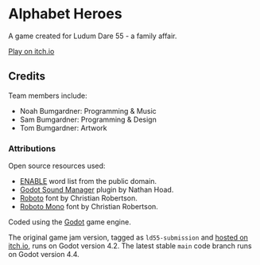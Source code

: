# Alphabet Heroes
A game created for Ludum Dare 55 - a family affair.

[Play on itch.io](https://nbumgardner.itch.io/ludum-dare-55-heroes-of-keys-kingdoms)

## Credits
Team members include:

- Noah Bumgardner: Programming & Music
- Sam Bumgardner: Programming & Design
- Tom Bumgardner: Artwork

### Attributions
Open source resources used:

- [ENABLE](https://norvig.com/ngrams/enable1.txt) word list from the public domain.
- [Godot Sound Manager](https://github.com/nathanhoad/godot_sound_manager) plugin by Nathan Hoad.
- [Roboto](https://fonts.google.com/specimen/Roboto) font by Christian Robertson.
- [Roboto Mono](https://fonts.google.com/specimen/Roboto+Mono) font by Christian Robertson.

Coded using the [Godot](https://godotengine.org/) game engine.

The original game jam version, tagged as `ld55-submission` and [hosted on itch.io](https://nbumgardner.itch.io/ludum-dare-55-heroes-of-keys-kingdoms), runs on Godot version 4.2.
The latest stable `main` code branch runs on Godot version 4.4.
